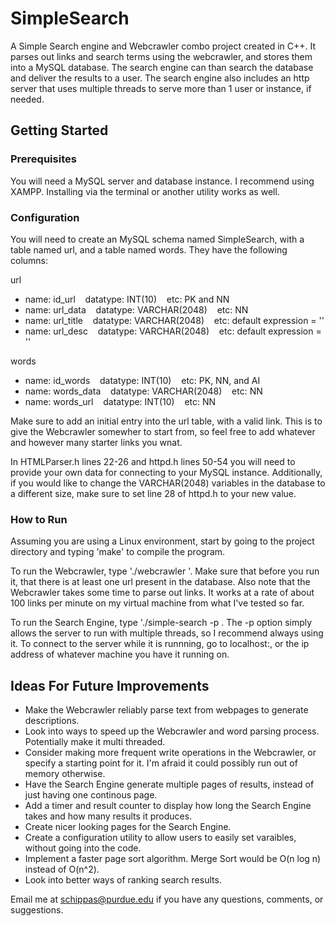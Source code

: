 # SimpleSearch

A Simple Search engine and Webcrawler combo project created in C++. It parses out links and search terms using the webcrawler, and stores them into a MySQL database. The search engine can than search the database and deliver the results to a user. The search engine also includes an http server that uses multiple threads to serve more than 1 user or instance, if needed.

## Getting Started

### Prerequisites

You will need a MySQL server and database instance. I recommend using XAMPP. Installing via the terminal or another utility works as well.

### Configuration

You will need to create an MySQL schema named SimpleSearch, with a table named url, and  a table named words. They have the following columns:

url
* name: id_url     &nbsp;&nbsp;  datatype: INT(10)       &nbsp;&nbsp;   etc: PK and NN
* name: url_data   &nbsp;&nbsp;  datatype: VARCHAR(2048) &nbsp;&nbsp;   etc: NN
* name: url_title  &nbsp;&nbsp;  datatype: VARCHAR(2048)  &nbsp;&nbsp;  etc: default expression = ''
* name: url_desc   &nbsp;&nbsp;  datatype: VARCHAR(2048)  &nbsp;&nbsp;  etc: default expression = ''

words
* name: id_words  &nbsp;&nbsp;   datatype: INT(10)    &nbsp;&nbsp;      etc: PK, NN, and AI
* name: words_data  &nbsp;&nbsp; datatype: VARCHAR(2048)  &nbsp;&nbsp;  etc: NN
* name: words_url  &nbsp;&nbsp;  datatype: INT(10)   &nbsp;&nbsp;       etc: NN

Make sure to add an initial entry into the url table, with a valid link. This is to give the Webcrawler somewher to start from, so feel free to add whatever and however many starter links you wnat.

In HTMLParser.h lines 22-26 and httpd.h lines 50-54 you will need to provide your own data for connecting to your MySQL instance. Additionally, if you would like to change the VARCHAR(2048) variables in the database to a different size, make sure to set line 28 of httpd.h to your new value.

### How to Run

Assuming you are using a Linux environment, start by going to the project directory and typing 'make' to compile the program.

To run the Webcrawler, type './webcrawler <maximum nember of links you want parsed>'. Make sure that before you run it, that there is at least one url present in the database. Also note that the Webcrawler takes some time to parse out links. It works at a rate of about 100 links per minute on my virtual machine from what I've tested so far.
  
To run the Search Engine, type './simple-search -p <port number>. The -p option simply allows the server to run with multiple threads, so I recommend always using it. To connect to the server while it is runnning, go to localhost:<port number>, or the ip address of whatever machine you have it running on.
  
## Ideas For Future Improvements

* Make the Webcrawler reliably parse text from webpages to generate descriptions.
* Look into ways to speed up the Webcrawler and word parsing process. Potentially make it multi threaded.
* Consider making more frequent write operations in the Webcrawler, or specify a starting point for it. I'm afraid it could possibly run out of memory otherwise.
* Have the Search Engine generate multiple pages of results, instead of just having one continous page.
* Add a timer and result counter to display how long the Search Engine takes and how many results it produces.
* Create nicer looking pages for the Search Engine.
* Create a configuration utility to allow users to easily set varaibles, without going into the code.
* Implement a faster page sort algorithm. Merge Sort would be O(n log n) instead of O(n^2).
* Look into better ways of ranking search results.

Email me at schippas@purdue.edu if you have any questions, comments, or suggestions.
